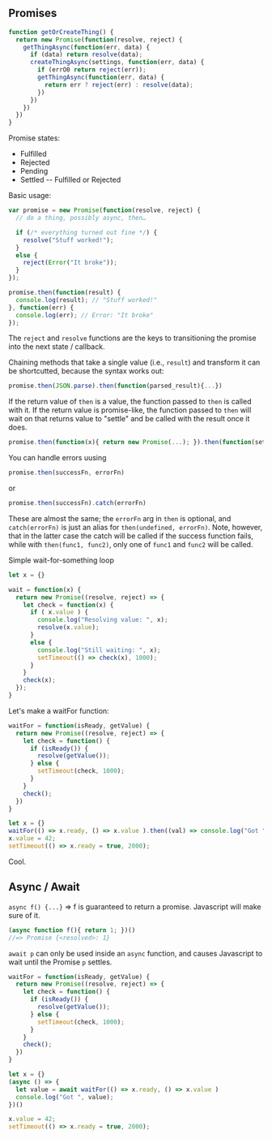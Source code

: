 ## Promises

```js
function getOrCreateThing() {
  return new Promise(function(resolve, reject) {
    getThingAsync(function(err, data) {
      if (data) return resolve(data);
      createThingAsync(settings, function(err, data) {
        if (errO0 return reject(err));
        getThingAsync(function(err, data) {
          return err ? reject(err) : resolve(data);
        })
      })
    })
  })
}
```

Promise states:

* Fulfilled
* Rejected
* Pending
* Settled -- Fulfilled or Rejected

Basic usage:

```js
var promise = new Promise(function(resolve, reject) {
  // do a thing, possibly async, then…

  if (/* everything turned out fine */) {
    resolve("Stuff worked!");
  }
  else {
    reject(Error("It broke"));
  }
});

promise.then(function(result) {
  console.log(result); // "Stuff worked!"
}, function(err) {
  console.log(err); // Error: "It broke"
});
```

The `reject` and `resolve` functions are the keys to transitioning the promise into the next state / callback.

Chaining methods that take a single value (i.e., `result`) and transform it can be shortcutted, because the syntax works out:

```js
promise.then(JSON.parse).then(function(parsed_result){...})
```

If the return value of `then` is a value, the function passed to `then` is called with it. If the return value is promise-like, the function passed to `then` will wait on that returns value to "settle" and be called with the result once it does.

```js
promise.then(function(x){ return new Promise(...); }).then(function(settledValue){...})
```

You can handle errors uusing

```js
promise.then(successFn, errorFn)
```

or

```js
promise.then(successFn).catch(errorFn)
```

These are almost the same; the `errorFn` arg in `then` is optional, and `catch(errorFn)` is just an alias for `then(undefined, errorFn)`. Note, however, that in the latter case the catch will be called if the success function fails, while with `then(func1, func2)`, only one of `func1` and `func2` will be called.

Simple wait-for-something loop

```js
let x = {}

wait = function(x) {
  return new Promise((resolve, reject) => {
    let check = function(x) {
      if ( x.value ) {
        console.log("Resolving value: ", x);
        resolve(x.value);
      }
      else {
        console.log("Still waiting: ", x);
        setTimeout(() => check(x), 1000);
      }      
    }
    check(x);
  });
}
```

Let's make a waitFor function:

```js
waitFor = function(isReady, getValue) {
  return new Promise((resolve, reject) => {
    let check = function() {
      if (isReady()) {
        resolve(getValue());
      } else {
        setTimeout(check, 1000);
      }
    }
    check();
  })
}

let x = {}
waitFor(() => x.ready, () => x.value ).then((val) => console.log("Got ", val));
x.value = 42;
setTimeout(() => x.ready = true, 2000);
```

Cool.

## Async / Await

`async f() {...}` => f is guaranteed to return a promise. Javascript will make sure of it.

```js
(async function f(){ return 1; })()
//=> Promise {<resolved>: 1}
```

`await p` can only be used inside an `async` function, and causes Javascript to wait until the Promise `p` settles.

```js
waitFor = function(isReady, getValue) {
  return new Promise((resolve, reject) => {
    let check = function() {
      if (isReady()) {
        resolve(getValue());
      } else {
        setTimeout(check, 1000);
      }
    }
    check();
  })
}

let x = {}
(async () => {
  let value = await waitFor(() => x.ready, () => x.value )
  console.log("Got ", value);
})()

x.value = 42;
setTimeout(() => x.ready = true, 2000);
```
